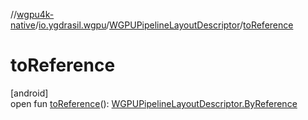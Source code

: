 //[wgpu4k-native](../../../index.md)/[io.ygdrasil.wgpu](../index.md)/[WGPUPipelineLayoutDescriptor](index.md)/[toReference](to-reference.md)

# toReference

[android]\
open fun [toReference](to-reference.md)(): [WGPUPipelineLayoutDescriptor.ByReference](../../io.ygdrasil.wgpu.android/-w-g-p-u-pipeline-layout-descriptor/-by-reference/index.md)